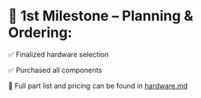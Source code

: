 # 📍 1st Milestone – Planning & Ordering:
✅ Finalized hardware selection

✅ Purchased all components

📄 Full part list and pricing can be found in [hardware.md](main/hardware.md)
